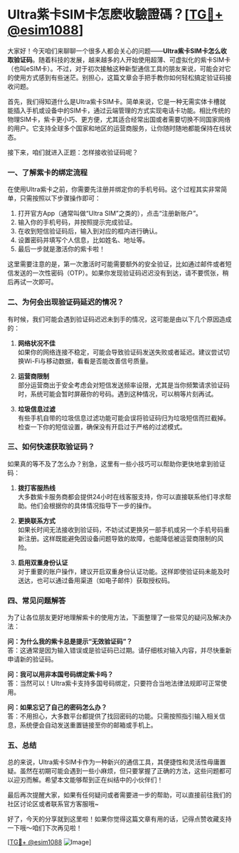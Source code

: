 # Ultra紫卡SIM卡怎麽收驗證碼？[[TG💪+ @esim1088](https://t.me/s/esim1088)]

大家好！今天咱们来聊聊一个很多人都会关心的问题——**Ultra紫卡SIM卡怎么收取验证码**。随着科技的发展，越来越多的人开始使用超薄、可虚拟化的紫卡SIM卡（也叫eSIM卡）。不过，对于初次接触这种新型通信工具的朋友来说，可能会对它的使用方式感到有些迷茫。别担心，这篇文章会手把手教你如何轻松搞定验证码接收问题。

首先，我们得知道什么是Ultra紫卡SIM卡。简单来说，它是一种无需实体卡槽就能插入手机或设备中的SIM卡，通过云端管理的方式实现电话卡功能。相比传统的物理SIM卡，紫卡更小巧、更方便，尤其适合经常出国或者需要切换不同国家网络的用户。它支持全球多个国家和地区的运营商服务，让你随时随地都能保持在线状态。

接下来，咱们就进入正题：怎样接收验证码呢？

### **一、了解紫卡的绑定流程**

在使用Ultra紫卡之前，你需要先注册并绑定你的手机号码。这个过程其实非常简单，只需按照以下步骤操作即可：

1. 打开官方App（通常叫做“Ultra SIM”之类的），点击“注册新账户”。
2. 输入你的手机号码，并按照提示完成验证。
3. 在收到短信验证码后，输入到对应的框内进行确认。
4. 设置密码并填写个人信息，比如姓名、地址等。
5. 最后一步就是激活你的紫卡啦！

这里需要注意的是，第一次激活时可能需要额外的安全验证，比如通过邮件或者短信发送的一次性密码（OTP）。如果你发现验证码迟迟没有到达，请不要慌张，稍后再试一次即可。

### **二、为何会出现验证码延迟的情况？**

有时候，我们可能会遇到验证码迟迟未到手的情况，这可能是由以下几个原因造成的：

1. **网络状况不佳**  
   如果你的网络连接不稳定，可能会导致验证码发送失败或者延迟。建议尝试切换Wi-Fi与移动数据，看看是否能改善信号质量。

2. **运营商限制**  
   部分运营商出于安全考虑会对短信发送频率设限，尤其是当你频繁请求验证码时，系统可能会暂时屏蔽你的号码。遇到这种情况，可以稍等片刻再试。

3. **垃圾信息过滤**  
   有些手机自带的垃圾信息过滤功能可能会误将验证码归为垃圾短信而拦截掉。检查一下你的短信设置，确保没有开启过于严格的过滤模式。

### **三、如何快速获取验证码？**

如果真的等不及了怎么办？别急，这里有一些小技巧可以帮助你更快地拿到验证码：

1. **拨打客服热线**  
   大多数紫卡服务商都会提供24小时在线客服支持，你可以直接联系他们寻求帮助。他们会根据你的具体情况指导下一步的操作。

2. **更换联系方式**  
   如果长时间无法接收到验证码，不妨试试更换另一部手机或另一个手机号码重新注册。这样既能避免因设备问题导致的故障，也能降低被运营商限制的风险。

3. **启用双重身份认证**  
   对于重要的账户操作，建议开启双重身份认证功能。这样即使验证码未能及时送达，也可以通过备用渠道（如电子邮件）获取授权码。

### **四、常见问题解答**

为了让各位朋友更好地理解紫卡的使用方法，下面整理了一些常见的疑问及解决办法：

**问：为什么我的紫卡总是提示“无效验证码”？**  
答：这通常是因为输入错误或是验证码已过期。请仔细核对输入内容，并尽快重新申请新的验证码。

**问：我可以用非本国号码绑定紫卡吗？**  
答：当然可以！Ultra紫卡支持多国号码绑定，只要符合当地法律法规即可正常使用。

**问：如果忘记了自己的密码怎么办？**  
答：不用担心，大多数平台都提供了找回密码的功能。只需按照指引输入相关信息，系统便会自动发送重置链接至你的邮箱或手机上。

### **五、总结**

总的来说，Ultra紫卡SIM卡作为一种新兴的通信工具，其便捷性和灵活性毋庸置疑。虽然在初期可能会遇到一些小麻烦，但只要掌握了正确的方法，这些问题都可以迎刃而解。希望本文能够帮到正在纠结中的小伙伴们！

最后再次提醒大家，如果有任何疑问或者需要进一步的帮助，可以直接前往我们的社区讨论区或者联系官方客服哦~  

好了，今天的分享就到这里啦！如果你觉得这篇文章有用的话，记得点赞收藏支持一下哦～咱们下次再见啦！

[[TG💪+ @esim1088](https://t.me/s/esim1088) ![Image](https://i.postimg.cc/4NQfJmqS/Snipaste-2025-05-13-00-14-12.png)]